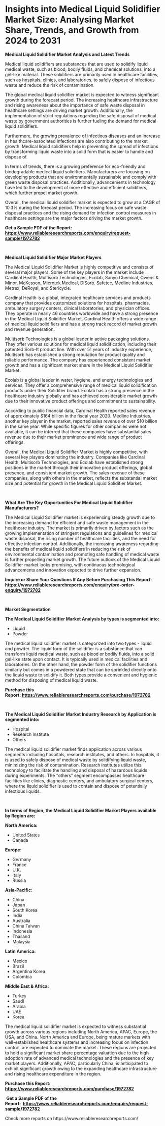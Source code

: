 <p><h1>Insights into Medical Liquid Solidifier Market Size: Analysing Market Share, Trends, and Growth from 2024 to 2031</h1></p><p><strong>Medical Liquid Solidifier Market Analysis and Latest Trends</strong></p>
<p><p>Medical liquid solidifiers are substances that are used to solidify liquid medical waste, such as blood, bodily fluids, and chemical solutions, into a gel-like material. These solidifiers are primarily used in healthcare facilities, such as hospitals, clinics, and laboratories, to safely dispose of infectious waste and reduce the risk of contamination.</p><p>The global medical liquid solidifier market is expected to witness significant growth during the forecast period. The increasing healthcare infrastructure and rising awareness about the importance of safe waste disposal in healthcare settings are driving market growth. Additionally, the implementation of strict regulations regarding the safe disposal of medical waste by government authorities is further fueling the demand for medical liquid solidifiers.</p><p>Furthermore, the growing prevalence of infectious diseases and an increase in healthcare-associated infections are also contributing to the market growth. Medical liquid solidifiers help in preventing the spread of infections by transforming liquid waste into a solid form that is easier to handle and dispose of.</p><p>In terms of trends, there is a growing preference for eco-friendly and biodegradable medical liquid solidifiers. Manufacturers are focusing on developing products that are environmentally sustainable and comply with green waste disposal practices. Additionally, advancements in technology have led to the development of more effective and efficient solidifiers, which further propel market growth.</p><p>Overall, the medical liquid solidifier market is expected to grow at a CAGR of 10.3% during the forecast period. The increasing focus on safe waste disposal practices and the rising demand for infection control measures in healthcare settings are the major factors driving the market growth.</p></p>
<p><strong>Get a Sample PDF of the Report:&nbsp; <a href="https://www.reliableresearchreports.com/enquiry/request-sample/1972782">https://www.reliableresearchreports.com/enquiry/request-sample/1972782</a></strong></p>
<p>&nbsp;</p>
<p><strong>Medical Liquid Solidifier Major Market Players</strong></p>
<p><p>The Medical Liquid Solidifier Market is highly competitive and consists of several major players. Some of the key players in the market include Cardinal Health, Multisorb Technologies, Ecolab, Sanyo Chemical, Owens & Minor, McKesson, Microtek Medical, DiSorb, Safetec, Medline Industries, Metrex, DeRoyal, and Stericycle.</p><p>Cardinal Health is a global, integrated healthcare services and products company that provides customized solutions for hospitals, pharmacies, ambulatory surgery centers, clinical laboratories, and physician offices. They operate in nearly 46 countries worldwide and have a strong presence in the Medical Liquid Solidifier Market. Cardinal Health offers a wide range of medical liquid solidifiers and has a strong track record of market growth and revenue generation.</p><p>Multisorb Technologies is a global leader in active packaging solutions. They offer various solutions for medical liquid solidification, including their patented Sorb-It product line. With over 51 years of industry experience, Multisorb has established a strong reputation for product quality and reliable performance. The company has experienced consistent market growth and has a significant market share in the Medical Liquid Solidifier Market.</p><p>Ecolab is a global leader in water, hygiene, and energy technologies and services. They offer a comprehensive range of medical liquid solidification products under their Solidifier brand. Ecolab has a strong presence in the healthcare industry globally and has achieved considerable market growth due to their innovative product offerings and commitment to sustainability.</p><p>According to public financial data, Cardinal Health reported sales revenue of approximately $164 billion in the fiscal year 2020. Medline Industries, another key player in the market, reported sales revenue of over $10 billion in the same year. While specific figures for other companies were not available, it can be inferred that these companies have substantial sales revenue due to their market prominence and wide range of product offerings.</p><p>Overall, the Medical Liquid Solidifier Market is highly competitive, with several key players dominating the industry. Companies like Cardinal Health, Multisorb Technologies, and Ecolab have established strong positions in the market through their innovative product offerings, global presence, and consistent market growth. The sales revenue of these companies, along with others in the market, reflects the substantial market size and potential for growth in the Medical Liquid Solidifier Market.</p></p>
<p>&nbsp;</p>
<p><strong>What Are The Key Opportunities For Medical Liquid Solidifier Manufacturers?</strong></p>
<p><p>The Medical Liquid Solidifier market is experiencing steady growth due to the increasing demand for efficient and safe waste management in the healthcare industry. The market is primarily driven by factors such as the growing implementation of stringent regulations and guidelines for medical waste disposal, the rising number of healthcare facilities, and the need for effective infection control. Additionally, the increasing awareness regarding the benefits of medical liquid solidifiers in reducing the risk of environmental contamination and promoting safe handling of medical waste is further propelling market growth. The future outlook of the Medical Liquid Solidifier market looks promising, with continuous technological advancements and innovation expected to drive further expansion.</p></p>
<p><strong>Inquire or Share Your Questions If Any Before Purchasing This Report: <a href="https://www.reliableresearchreports.com/enquiry/pre-order-enquiry/1972782">https://www.reliableresearchreports.com/enquiry/pre-order-enquiry/1972782</a></strong></p>
<p>&nbsp;</p>
<p><strong>Market Segmentation</strong></p>
<p><strong>The Medical Liquid Solidifier Market Analysis by types is segmented into:</strong></p>
<p><ul><li>Liquid</li><li>Powder</li></ul></p>
<p><p>The medical liquid solidifier market is categorized into two types - liquid and powder. The liquid form of the solidifier is a substance that can transform liquid medical waste, such as blood or bodily fluids, into a solid gel-like state upon contact. It is typically used in medical facilities and laboratories. On the other hand, the powder form of the solidifier functions similarly but comes in a powdered state that can be sprinkled directly onto the liquid waste to solidify it. Both types provide a convenient and hygienic method for disposing of medical liquid waste.</p></p>
<p><strong>Purchase this Report:&nbsp;<a href="https://www.reliableresearchreports.com/purchase/1972782">https://www.reliableresearchreports.com/purchase/1972782</a></strong></p>
<p>&nbsp;</p>
<p><strong>The Medical Liquid Solidifier Market Industry Research by Application is segmented into:</strong></p>
<p><ul><li>Hospital</li><li>Research Institute</li><li>Others</li></ul></p>
<p><p>The medical liquid solidifier market finds application across various segments including hospitals, research institutes, and others. In hospitals, it is used to safely dispose of medical waste by solidifying liquid waste, minimizing the risk of contamination. Research institutes utilize this technology to facilitate the handling and disposal of hazardous liquids during experiments. The "others" segment encompasses healthcare facilities like clinics, diagnostic centers, and ambulatory surgical centers, where the liquid solidifier is used to contain and dispose of potentially infectious liquids.</p></p>
<p>&nbsp;</p>
<p><strong>In terms of Region, the Medical Liquid Solidifier Market Players available by Region are:</strong></p>
<p>
    <p> <strong> North America: </strong>
        <ul>
            <li>United States</li>
            <li>Canada</li>
        </ul>
        </p> 
    <p> <strong> Europe: </strong>
        <ul>
            <li>Germany</li>
            <li>France</li>
            <li>U.K.</li>
            <li>Italy</li>
            <li>Russia</li>
        </ul>
        </p> 
    <p> <strong> Asia-Pacific: </strong>
        <ul>
            <li>China</li>
            <li>Japan</li>
            <li>South Korea</li>
            <li>India</li>
            <li>Australia</li>
            <li>China Taiwan</li>
            <li>Indonesia</li>
            <li>Thailand</li>
            <li>Malaysia</li>
        </ul>
        </p> 
    <p> <strong> Latin America: </strong>
        <ul>
            <li>Mexico</li>
            <li>Brazil</li>
            <li>Argentina Korea</li>
            <li>Colombia</li>
        </ul>
        </p> 
    <p> <strong> Middle East & Africa: </strong>
        <ul>
            <li>Turkey</li>
            <li>Saudi</li>
            <li>Arabia</li>
            <li>UAE</li>
            <li>Korea</li>
        </ul>
    </p>
    </p>
<p><p>The medical liquid solidifier market is expected to witness substantial growth across various regions including North America, APAC, Europe, the USA, and China. North America and Europe, being mature markets with well-established healthcare systems and increasing focus on infection control, are expected to dominate the market. These regions are projected to hold a significant market share percentage valuation due to the high adoption rate of advanced medical technologies and the presence of key market players. Additionally, APAC, particularly China, is anticipated to exhibit significant growth owing to the expanding healthcare infrastructure and rising healthcare expenditure in the region.</p></p>
<p><strong>Purchase this Report: <a href="https://www.reliableresearchreports.com/purchase/1972782">https://www.reliableresearchreports.com/purchase/1972782</a></strong></p>
<p>&nbsp;<strong>Get a Sample PDF of the Report:&nbsp;&nbsp;<a href="https://www.reliableresearchreports.com/enquiry/request-sample/1972782">https://www.reliableresearchreports.com/enquiry/request-sample/1972782</a></strong></p>
<p><strong></strong></p>
<p>Check more reports on https://www.reliableresearchreports.com/</p>